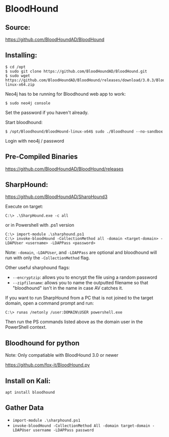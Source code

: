 # BloodHound

## Source: 

https://github.com/BloodHoundAD/BloodHound

## Installing:

```
$ cd /opt
$ sudo git clone https://github.com/BloodHoundAD/BloodHound.git
$ sudo wget https://github.com/BloodHoundAD/BloodHound/releases/download/3.0.3/BloodHound-linux-x64.zip
```

Neo4j has to be running for Bloodhound web app to work:

```
$ sudo neo4j console
```

Set the password if you haven't already. 

Start bloodhound:

```
$ /opt/Bloodhound/BloodHound-linux-x64$ sudo ./Bloodhound --no-sandbox
```
Login with neo4j / password

## Pre-Compiled Binaries

https://github.com/BloodHoundAD/BloodHound/releases

## SharpHound: 

https://github.com/BloodHoundAD/SharpHound3

Execute on target:

```
C:\> .\SharpHound.exe -c all
```

or in Powershell with .ps1 version

```
C:\> import-module .\sharphound.ps1
C:\> invoke-bloodHound -CollectionMethod all -domain <target-domain> -LDAPUser <username> -LDAPPass <password>
```

Note: `-domain`, `-LDAPUser`, and `-LDAPPass` are optional and bloodhound will run with only the `-CollectionMethod` flag. 

Other useful sharphound flags:
- `--encryptzip`: allows you to encrypt the file using a random password 
- `--zipfilename`: allows you to name the outputted filename so that "bloodhound" isn't in the name in case AV catches it.

If you want to run SharpHound from a PC that is not joined to the target domain, open a command prompt and run:

```
C:\> runas /netonly /user:DOMAIN\USER powershell.exe
```

Then run the PS commands listed above as the domain user in the PowerShell context.

## Bloodhound for python 

Note: Only compatiable with BloodHound 3.0 or newer

https://github.com/fox-it/BloodHound.py


## Install on Kali:
`apt install bloodhound`

## Gather Data
- `import-module .\sharphound.ps1`
- `invoke-bloodHound -CollectionMethod All -domain target-domain -LDAPUser username -LDAPPass password`